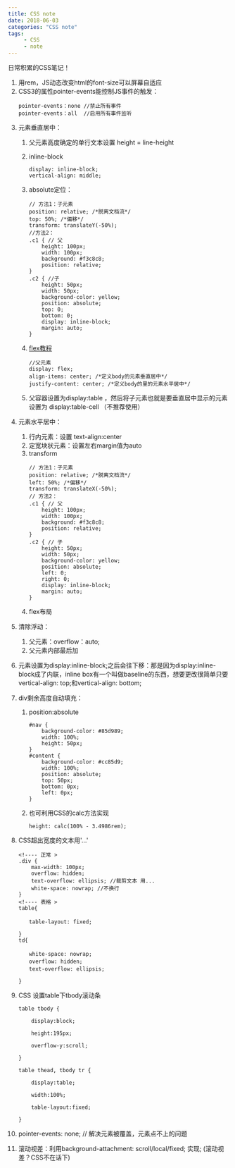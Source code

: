 ```yaml
---
title: CSS note
date: 2018-06-03
categories: "CSS note"
tags: 
     - CSS
     - note
---
```

日常积累的CSS笔记！

1. 用rem，JS动态改变html的font-size可以屏幕自适应
2. CSS3的属性pointer-events能控制JS事件的触发：
    ```
    pointer-events：none //禁止所有事件
    pointer-events：all  //启用所有事件监听
    ```
<!-- more -->
3. 元素垂直居中： 

    1. 父元素高度确定的单行文本设置  height = line-height  
    2. inline-block
        ```
        display: inline-block; 
        vertical-align: middle;
        ```
    3.  absolute定位：
        ```
        // 方法1：子元素
        position: relative; /*脱离文档流*/
        top: 50%; /*偏移*/
        transform: translateY(-50%);
        //方法2：
        .c1 { // 父
            height: 100px;
            width: 100px;
            background: #f3c8c8;
            position: relative;
        }
        .c2 { //子
            height: 50px;
            width: 50px;
            background-color: yellow; 
            position: absolute;
            top: 0;
            bottom: 0;
            display: inline-block;
            margin: auto;
        }
        ```
    4. [flex教程](http://www.ruanyifeng.com/blog/2015/07/flex-grammar.html)   
    
        ```
        //父元素
        display: flex;
        align-items: center; /*定义body的元素垂直居中*/
        justify-content: center; /*定义body的里的元素水平居中*/
        ```  
    5. 父容器设置为display:table ，然后将子元素也就是要垂直居中显示的元素设置为 display:table-cell （不推荐使用）

4. 元素水平居中：  

    1. 行内元素：设置  text-align:center  
    2. 定宽块状元素：设置左右margin值为auto  
    3. transform
        ```
        // 方法1：子元素
        position: relative; /*脱离文档流*/
        left: 50%; /*偏移*/
        transform: translateX(-50%);
        // 方法2：
        .c1 { // 父
            height: 100px;
            width: 100px;
            background: #f3c8c8;
            position: relative;
        }
        .c2 { // 子
            height: 50px;
            width: 50px;
            background-color: yellow; 
            position: absolute;
            left: 0;
            right: 0;
            display: inline-block;
            margin: auto;
        }
        ```  
    4. flex布局

5. 清除浮动：
    1. 父元素：overflow：auto;
    2. 父元素内部最后加<br style="clear:both">
6. 元素设置为display:inline-block;之后会往下移：那是因为display:inline-block成了内联，inline box有一个叫做baseline的东西，想要更改很简单只要vertical-align: top;和vertical-align: bottom;
7. div剩余高度自动填充：  
    1. position:absolute 
        ```
        #nav {
            background-color: #85d989;
            width: 100%;
            height: 50px;
        }
        #content {
            background-color: #cc85d9;
            width: 100%;
            position: absolute;
            top: 50px;
            bottom: 0px;
            left: 0px;
        }
        ```  
    2. 也可利用CSS的calc方法实现

        ```
        height: calc(100% - 3.4986rem);
        ```
8. CSS超出宽度的文本用'...'

    ```
    <!---- 正常 >
    .div {
        max-width: 100px;
        overflow: hidden;
        text-overflow: ellipsis; //裁剪文本 用...
        white-space: nowrap; //不换行
    }
    <!---- 表格 >
    table{
        
    　　table-layout: fixed;
    
    }
    td{
    
    　　white-space: nowrap;
    　　overflow: hidden;
    　　text-overflow: ellipsis;
    
    }
    ```
9. CSS 设置table下tbody滚动条
    ```
    table tbody {
    
        display:block;
    
        height:195px;
    
        overflow-y:scroll;
    
    }
    
    table thead, tbody tr {
    
        display:table;
    
        width:100%;
    
        table-layout:fixed;
    
    }
    ```
10. pointer-events: none; // 解决元素被覆盖，元素点不上的问题
11. 滚动视差：利用background-attachment: scroll/local/fixed; 实现; (滚动视差？CSS不在话下)